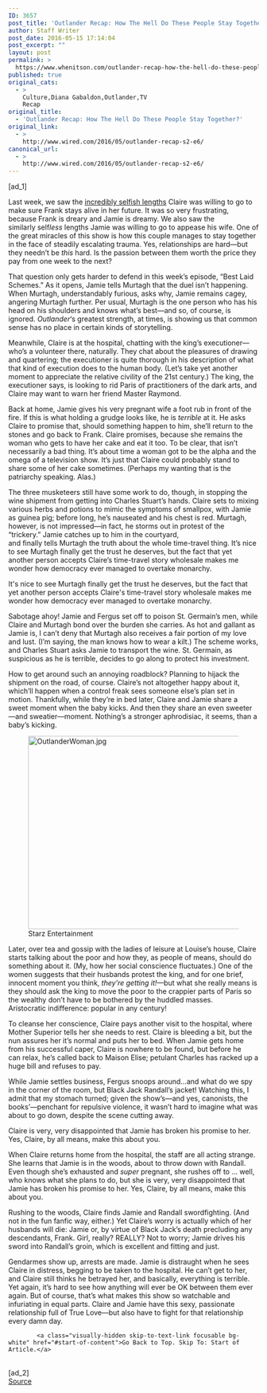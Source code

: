 ```yaml
---
ID: 3657
post_title: 'Outlander Recap: How The Hell Do These People Stay Together?'
author: Staff Writer
post_date: 2016-05-15 17:14:04
post_excerpt: ""
layout: post
permalink: >
  https://www.whenitson.com/outlander-recap-how-the-hell-do-these-people-stay-together/
published: true
original_cats:
  - >
    Culture,Diana Gabaldon,Outlander,TV
    Recap
original_title:
  - 'Outlander Recap: How The Hell Do These People Stay Together?'
original_link:
  - >
    http://www.wired.com/2016/05/outlander-recap-s2-e6/
canonical_url:
  - >
    http://www.wired.com/2016/05/outlander-recap-s2-e6/
---
```

 [ad_1]
<br><div id=""><p>Last week, we saw the <a href="http://www.wired.com/2016/05/outlander-recap-s2e5/">incredibly selfish lengths</a> Claire was willing to go to make sure Frank stays alive in her future. It was so very frustrating, because Frank is dreary and Jamie is dreamy. We also saw the similarly self<em>less</em> lengths Jamie was willing to go to appease his wife. One of the great miracles of this show is how this couple manages to stay together in the face of steadily escalating trauma. Yes, relationships are hard—but they needn’t be <em>this</em> hard. Is the passion between them worth the price they pay from one week to the next?</p>
<p>That question only gets harder to defend in this week’s episode, “Best Laid Schemes.” As it opens, Jamie tells Murtagh that the duel isn’t happening. When Murtagh, understandably furious, asks why, Jamie remains cagey, angering Murtagh further. Per usual, Murtagh is the one person who has his head on his shoulders and knows what’s best—and so, of course, is ignored. <em>Outlander</em>‘s greatest strength, at times, is showing us that common sense has no place in certain kinds of storytelling.</p>
<p>Meanwhile, Claire is at the hospital, chatting with the king’s executioner—who’s a volunteer there, naturally. They chat about the pleasures of drawing and quartering; the executioner is quite thorough in his description of what that kind of execution does to the human body. (Let’s take yet another moment to appreciate the relative civility of the 21st century.) The king, the executioner says, is looking to rid Paris of practitioners of the dark arts, and Claire may want to warn her friend Master Raymond.</p>
<p>Back at home, Jamie gives his very pregnant wife a foot rub in front of the fire. If this is what holding a grudge looks like, he is <em>terrible</em> at it. He asks Claire to promise that, should something happen to him, she’ll return to the stones and go back to Frank. Claire promises, because she remains the woman who gets to have her cake and eat it too. To be clear, that isn’t necessarily a bad thing. It’s about time a woman got to be the alpha and the omega of a television show. It’s just that Claire could probably stand to share some of her cake sometimes. (Perhaps my wanting that is the patriarchy speaking. Alas.)</p>
<p>The three musketeers still have some work to do, though, in stopping the wine shipment from getting into Charles Stuart’s hands. Claire sets to mixing various herbs and potions to mimic the symptoms of smallpox, with Jamie as guinea pig; before long, he’s nauseated and his chest is red. Murtagh, however, is not impressed—in fact, he storms out in protest of the “trickery.” Jamie catches up to him in the courtyard, and finally tells Murtagh the truth about the whole time-travel thing. It’s nice to see Murtagh finally get the trust he deserves, but the fact that yet another person accepts Claire’s time-travel story wholesale makes me wonder how democracy ever managed to overtake monarchy.</p>
<p data-js="fader" class="pullquote carve fader">
	It's nice to see Murtagh finally get the trust he deserves, but the fact that yet another person accepts Claire's time-travel story wholesale makes me wonder how democracy ever managed to overtake monarchy.	<span class="attribution"/>
</p>

<p>Sabotage ahoy! Jamie and Fergus set off to poison St. Germain’s men, while Claire and Murtagh bond over the burden she carries. As hot and gallant as Jamie is, I can’t deny that Murtagh also receives a fair portion of my love and lust. (I’m saying, the man knows how to wear a kilt.) The scheme works, and Charles Stuart asks Jamie to transport the wine. St. Germain, as suspicious as he is terrible, decides to go along to protect his investment.</p>
<p>How to get around such an annoying roadblock? Planning to hijack the shipment on the road, of course. Claire’s not altogether happy about it, which’ll happen when a control freak sees someone else’s plan set in motion. Thankfully, while they’re in bed later, Claire and Jamie share a sweet moment when the baby kicks. And then they share an even sweeter—and sweatier—moment. Nothing’s a stronger aphrodisiac, it seems, than a baby’s kicking.</p>
<figure attachment_2019849="" class="wp-caption landscape alignnone fader relative" data-js="fader"><img class="size-default-top-art wp-image-2019849" src="http://www.whenitson.com/wp-content/uploads/2016/05/Outlander-Recap-How-The-Hell-Do-These-People-Stay-Together.jpg" alt="OutlanderWoman.jpg" width="582" height="388"/><figcaption class="wp-caption-text link-underline"><span class="credit link-underline-sm"><span aria-hidden="true" class="ui ui ui-photo inline-block ui-credit relative opacity-6 marg-r-sm marg-l-sm no-caption"/>Starz Entertainment</span></figcaption></figure><p>Later, over tea and gossip with the ladies of leisure at Louise’s house, Claire starts talking about the poor and how they, as people of means, should do something about it. (My, how her social conscience fluctuates.) One of the women suggests that their husbands protest the king, and for one brief, innocent moment you think, <em>they’re getting it!—</em>but what she really means is they should ask the king to move the poor to the crappier parts of Paris so the wealthy don’t have to be bothered by the huddled masses. Aristocratic indifference: popular in any century!</p>
<p>To cleanse her conscience, Claire pays another visit to the hospital, where Mother Superior tells her she needs to rest. Claire is bleeding a bit, but the nun assures her it’s normal and puts her to bed. When Jamie gets home from his successful caper, Claire is nowhere to be found, but before he can relax, he’s called back to Maison Elise; petulant Charles has racked up a huge bill and refuses to pay.</p>
<p>While Jamie settles business, Fergus snoops around…and what do we spy in the corner of the room, but Black Jack Randall’s jacket! Watching this, I admit that my stomach turned; given the show’s—and yes, canonists, the books’—penchant for repulsive violence, it wasn’t hard to imagine what was about to go down, despite the scene cutting away.</p>
<p data-js="fader" class="pullquote carve fader">
	Claire is very, very disappointed that Jamie has broken his promise to her. Yes, Claire, by all means, make this about you.	<span class="attribution"/>
</p>

<p>When Claire returns home from the hospital, the staff are all acting strange. She learns that Jamie is in the woods, about to throw down with Randall. Even though she’s exhausted and <em>super</em> pregnant, she rushes off to … well, who knows what she plans to do, but she is very, very disappointed that Jamie has broken his promise to her. Yes, Claire, by all means, make this about you.</p>
<p>Rushing to the woods, Claire finds Jamie and Randall swordfighting. (And not in the fun fanfic way, either.) Yet Claire’s worry is actually which of her husbands will die: Jamie or, by virtue of Black Jack’s death precluding any descendants, Frank. Girl, really? REALLY? Not to worry; Jamie drives his sword into Randall’s groin, which is excellent and fitting and just.</p>
<p>Gendarmes show up, arrests are made. Jamie is distraught when he sees Claire in distress, begging to be taken to the hospital. He can’t get to her, and Claire still thinks he betrayed her, and basically, everything is terrible. Yet again, it’s hard to see how anything will ever be OK between them ever again. But of course, that’s what makes this show so watchable and infuriating in equal parts. Claire and Jamie have this sexy, passionate relationship full of True Love—but also have to fight for that relationship every damn day.</p>

			<a class="visually-hidden skip-to-text-link focusable bg-white" href="#start-of-content">Go Back to Top. Skip To: Start of Article.</a>

			
</div>
<br>[ad_2]
<br><a href="http://www.wired.com/2016/05/outlander-recap-s2-e6/">Source </a>